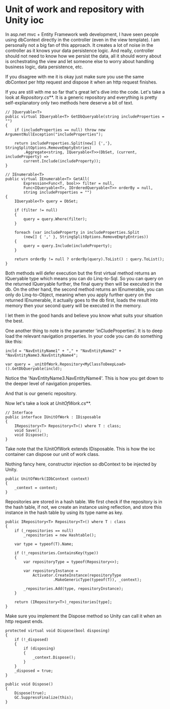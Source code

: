 Unit of work and repository with Unity ioc
===========

In asp.net mvc + Entity Framework web development, I have seen people using dbContext directly in the controller (even in the view template).
I am personally not a big fan of this approach. It creates a lot of noise in the controller as it knows your data persistence logic. And really, controller should not need to know how we persist the data, all it should worry about is orchestrating the view and let someone else to worry about handling business logic, data persistence, etc. 

If you disagree with me it is okay just make sure you use the same dbContext per http request and dispose it when an http request finishes. 

If you are still with me so far that's great let's dive into the code.
Let's take a look at _Repository.cs_**.
It is a generic repository and everything is pretty self-explanatory only two methods here deserve a bit of text.
    
    // IQueryable<T>
    public virtual IQueryable<T> GetDbQueryable(string includeProperties = "")
    {
        if (includeProperties == null) throw new ArgumentNullException("includeProperties");

        return includeProperties.Split(new[] {','}, StringSplitOptions.RemoveEmptyEntries)
            .Aggregate<string, IQueryable<T>>(DbSet, (current, includeProperty) => 
            current.Include(includeProperty));
    }

    // IEnumerable<T>
    public virtual IEnumerable<T> GetAll(
            Expression<Func<T, bool>> filter = null,
            Func<IQueryable<T>, IOrderedQueryable<T>> orderBy = null,
            string includeProperties = "")
    {
        IQueryable<T> query = DbSet;

        if (filter != null)
        {
            query = query.Where(filter);
        }

        foreach (var includeProperty in includeProperties.Split
            (new[] { ',' }, StringSplitOptions.RemoveEmptyEntries))
        {
            query = query.Include(includeProperty);
        }

        return orderBy != null ? orderBy(query).ToList() : query.ToList();
    }

Both methods will defer execution but the first virtual method returns an IQueryable type which means you can do Linq-to-Sql. So you can query on the returned IQueryable further, the final query then will be executed in the db. 
On the other hand, the second method returns an IEnumerable, you can only do Linq-to-Object, meaning when you apply further query on the returned IEnumerable, it actually goes to the db first, loads the result into memory then your second query will be executed in the memory.

I let them in the good hands and believe you know what suits your situation the best.

One another thing to note is the parameter 'inCludeProperties'. It is to deep load the relevant navigation properties. In your code you can do something like this:
    
    incld = "NavEntityName1" + "," + "NavEntityName2" + "NavEntityName3.NavEntityName4";

    var query = _unitOfWork.Repository<MyClassToDeepLoad>().GetDbQueryable(incld); 

Notice the 'NavEntityName3.NavEntityName4'. This is how you get down to the deeper level of navigation properties. 

And that is our generic repository.

Now let's take a look at _UnitOfWork.cs_**.

    // Interface
    public interface IUnitOfWork : IDisposable
    {
        IRepository<T> Repository<T>() where T : class;
        void Save();
        void Dispose();
    }
                
Take note that the IUnitOfWork extends IDisposable. This is how the ioc container can dispose our unit of work class.

Nothing fancy here, constructor injection so dbContext to be injected by Unity.

    public UnitOfWork(IDbContext context)
    {
        _context = context;
    }

Repositories are stored in a hash table. We first check if the repository is in the hash table, if not, we create an instance using reflection,
and store this instance in the hash table by using its type name as key.   

    public IRepository<T> Repository<T>() where T : class
    {
        if (_repositories == null)
            _repositories = new Hashtable();

        var type = typeof(T).Name;

        if (!_repositories.ContainsKey(type))
        {
            var repositoryType = typeof(Repository<>);

            var repositoryInstance =
                Activator.CreateInstance(repositoryType
                         .MakeGenericType(typeof(T)), _context);

            _repositories.Add(type, repositoryInstance);
        }

        return (IRepository<T>)_repositories[type];
    }

Make sure you implement the Dispose method so Unity can call it when an http request ends.
	
	protected virtual void Dispose(bool disposing)
	{
		if (!_disposed)
		{
			if (disposing)
			{
				_context.Dispose();
			}
		}
		_disposed = true;
	}

	public void Dispose()
	{
		Dispose(true);
		GC.SuppressFinalize(this);
	}













